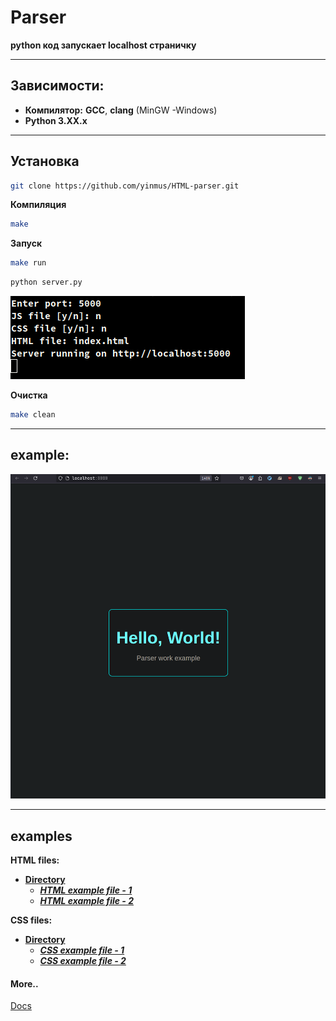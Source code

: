 # Parser

**python код запускает localhost страничку**
___

## Зависимости: 
   
-  **Компилятор:**  **GCC**, **clang** (MinGW -Windows)
-  **Python 3.XX.x**

___
## Установка 
```bash
git clone https://github.com/yinmus/HTML-parser.git
```
**Компиляция**
```bash
make
```
**Запуск**

```bash
make run
```
```bash
python server.py
```
![scr2](.img/scr2.png)

**Очистка**
```bash
make clean
```

___
## example:
![scr](.img/screen.png)
___
## examples
**HTML files:**
- **[Directory](examples/)**
  - ***[HTML example file - 1](examples/html/index.html)***
  - ***[HTML example file - 2](examples/html/index2.html)***


**CSS files:**

- **[Directory](examples/)**
  - ***[CSS example file - 1](examples/css/styles.css)***
  - ***[CSS example file - 2](examples/css/styles2.css)***
 


#### More..
[Docs](docs.md)
